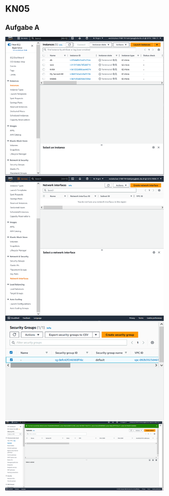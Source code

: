 # KN05
## Aufgabe A
<img src="/KN05/img/Aufgabe_A_Instances.png">
<img src="/KN05/img/Aufgabe_A_Network.png">
<img src="/KN05/img/Aufgabe_A_Security.png">
<img src="/KN05/img/Aufgabe_A_Subnets.png">
